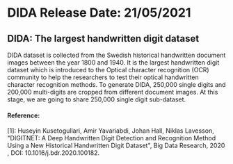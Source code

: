# DIDA Release Date: 21/05/2021

## DIDA: The largest handwritten digit dataset
DIDA dataset is collected from the Swedish historical handwritten document images between the year 1800 and 1940. It is the largest handwritten digit dataset which is introduced to the Optical character recognition (OCR) community to help the researchers to test their optical handwritten character recognition methods. To generate DIDA, 250,000 single digits and 200,000 multi-digits are cropped from different document images. At this stage, we are going to share 250,000 single digit sub-dataset. 

#### Reference:

[1]: Huseyin Kusetogullari, Amir Yavariabdi, Johan Hall, Niklas Lavesson, "DIGITNET: A Deep Handwritten Digit Detection and Recognition Method Using a New Historical Handwritten Digit Dataset", Big Data Research, 2020 , DOI: 10.1016/j.bdr.2020.100182.
